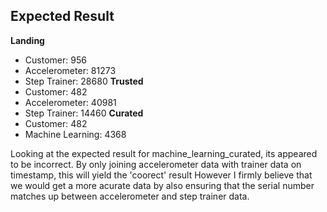 ## Expected Result
**Landing**
- Customer: 956
- Accelerometer: 81273
- Step Trainer: 28680
**Trusted**
- Customer: 482
- Accelerometer: 40981
- Step Trainer: 14460
**Curated**
- Customer: 482
- Machine Learning: 4368


Looking at the expected result for machine_learning_curated, its appeared to be incorrect.
By only joining accelerometer data with trainer data on timestamp, this will yield the 'coorect' result
However I firmly believe that we would get a more acurate data by also ensuring that the serial number matches up between accelerometer and step trainer data.



